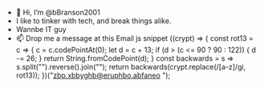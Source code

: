 - 👋 Hi, I’m @bBranson2001
-  I like to tinker with tech, and break things alike.
-  Wannbe IT guy
- 📫 Drop me a message at this Email js snippet  ((crypt) => {
    const rot13 = c => {
        c = c.codePointAt(0);
        let d = c + 13;
        if (d > (c <= 90 ? 90 : 122)) {
            d -= 26;
        }
        return String.fromCodePoint(d);
    }
    const backwards = s => s.split("").reverse().join("");
    return backwards(crypt.replace(/[a-z]/gi, rot13));
})("zbp.xbbyghb@eruphbo.abfaneo ");
    

<!---
bBranson2001/bBranson2001 is a ✨ special ✨ repository because its `README.md` (this file) appears on your GitHub profile.
You can click the Preview link to take a look at your changes.
--->
